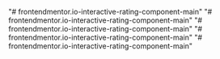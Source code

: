 "# frontendmentor.io-interactive-rating-component-main" 
"# frontendmentor.io-interactive-rating-component-main" 
"# frontendmentor.io-interactive-rating-component-main" 
"# frontendmentor.io-interactive-rating-component-main" 
"# frontendmentor.io-interactive-rating-component-main" 
